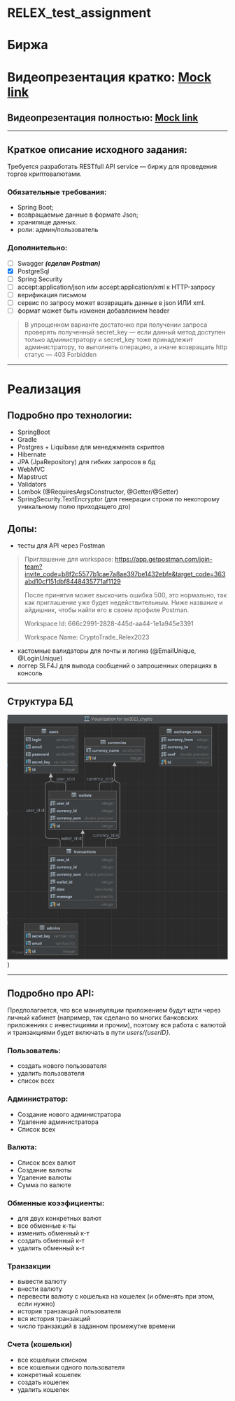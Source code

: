# RELEX_test_assignment
# Биржа
# Видеопрезентация кратко: [Mock link](https://www.youtube.com/watch?v=oHg5SJYRHA0)
## Видеопрезентация полностью: [Mock link](https://www.youtube.com/watch?v=oHg5SJYRHA0)
***
## Краткое описание исходного задания:
Требуется разработать RESTfull API service — биржу для проведения торгов криптовалютами.
### Обязательные требования:
* Spring Boot;
* возвращаемые данные в формате Json;
* хранилище данных.
* роли: админ/пользователь
### Дополнительно:
- [ ] Swagger ***(сделан Postman)***
- [x] PostgreSql
- [ ] Spring Security
- [ ] accept:application/json или accept:application/xml к HTTP-запросу
- [ ] верификация письмом
- [ ] сервис по запросу может возвращать данные в json ИЛИ xml.
- [ ] формат может быть изменен добавлением header
> В упрощенном варианте достаточно при получении запроса проверять полученный secret_key — если данный метод доступен только администратору и  secret_key тоже принадлежит  администратору, то выполнять операцию, а иначе возвращать http статус — 403 Forbidden
***
# Реализация
## Подробно про технологии:
- SpringBoot
- Gradle
- Postgres + Liquibase для менеджмента скриптов
- Hibernate
- JPA (JpaRepository) для гибких запросов в бд
- WebMVC
- Mapstruct
- Validators
- Lombok (@RequiresArgsConstructor, @Getter/@Setter)
- SpringSecurity.TextEncryptor (для генерации строки по некоторому уникальному полю приходящего дто)

## Допы:
- тесты для API через Postman 
> Приглашение для workspace: https://app.getpostman.com/join-team?invite_code=b8f2c5577b1cae7a8ae397be1432ebfe&target_code=363abd10cf151dbf8448435771af1129
>
> После принятия может выскочить ошибка 500, это нормально, так как приглашение уже будет недействительным. Ниже название и айдишник, чтобы найти его в своем профиле Postman.
>
> Workspace Id: 666c2991-2828-445d-aa44-1e1a945e3391
>
> Workspace Name: CryptoTrade_Relex2023
- кастомные валидаторы для почты и логина (@EmailUnique, @LoginUnique)
- логгер SLF4J для вывода сообщений о запрошенных операциях в консоль

***

## Структура БД
![img.png](_screenshots/img.png))

***
## Подробно про API:
Предполагается, что все манипуляции приложением будут идти через личный
кабинет (например, так сделано во многих банковских приложениях с 
инвестициями и прочим), поэтому вся работа с валютой и транзакциями будет
включать в пути _users/{userID}_. 

### Пользователь:
- создать нового пользователя
- удалить пользователя
- список всех

### Администратор:
- Создание нового администратора
- Удаление администратора
- Список всех

### Валюта:
- Список всех валют
- Создание валюты
- Удаление валюты
- Сумма по валюте

### Обменные коээфициенты:
- для двух конкретных валют
- все обменные к-ты
- изменить обменный к-т
- создать обменный к-т
- удалить обменный к-т

### Транзакции
- вывести валюту
- внести валюту
- перевести валюту с кошелька на кошелек (и обменять при этом, если нужно)
- история транзакций пользователя
- вся история транзакций
- число транзакций в заданном промежутке времени

### Счета (кошельки)
- все кошельки списком
- все кошельки одного пользователя
- конкретный кошелек
- создать кошелек
- удалить кошелек
